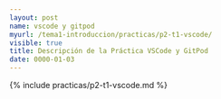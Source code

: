 ```yaml
---
layout: post
name: vscode y gitpod
myurl: /tema1-introduccion/practicas/p2-t1-vscode/
visible: true
title: Descripción de la Práctica VSCode y GitPod   
date: 0000-01-03
---
```



{% include practicas/p2-t1-vscode.md %}
